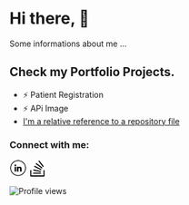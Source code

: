 # Hi there,  👋 

Some informations about me ...


## Check my Portfolio Projects.

- ⚡ Patient Registration
- ⚡ APi Image
- [I'm a relative reference to a repository file](../blob/patient_registration)

### Connect with me:

<a href="https://www.linkedin.com/in/piwowarski-wojciech/" target="_blank"><img src="https://github.com/VoitecP/VoitecP/blob/f62bb9720e01f3cd3e276107df9ecc2c9f0fa8b1/images/in.png" alt="LinkedIn" width="30"></a>
<a href="https://stackoverflow.com/users/20553607/voitecp" target="_blank"><img src="https://github.com/VoitecP/VoitecP/blob/342cce7b46a0da748ffca887a307e3c786c8d776/images/stack.png" alt="StackOverflow" width="30"></a>

![Profile views](https://gpvc.arturio.dev/VoitecP)
